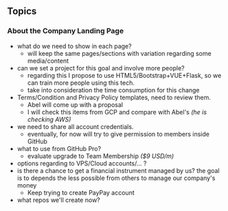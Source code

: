 

## Topics

### About the Company Landing Page

- what do we need to show in each page?
  - will keep the same pages/sections with variation regarding some media/content
- can we set a project for this goal and involve more people?
  - regarding this I propose to use HTML5/Bootstrap+VUE+Flask, so
    we can train more people using this tech.
  - take into consideration the time consumption for this change
- Terms/Condition and Privacy Policy templates, need to review them.
  - Abel will come up with a proposal
  - I will check this items from GCP and compare with Abel's *(he is checking AWS)*
- we need to share all account credentials.
  - eventually, for now will try to give permission to members inside GitHub
- what to use from GitHub Pro?
  - evaluate upgrade to Team Membership *($9 USD/m)* 
- options regarding to VPS/Cloud accounts/... ? 
- is there a chance to get a financial instrument managed by us? the goal is to depends the less possible from others to manage
  our company's money
  - Keep trying to create PayPay account 
- what repos we'll create now?